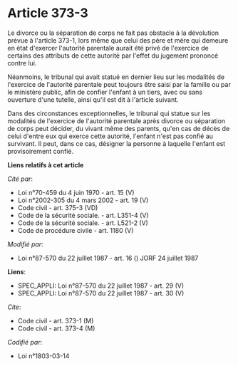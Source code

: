 # Article 373-3

Le divorce ou la séparation de corps ne fait pas obstacle à la dévolution prévue à l'article 373-1, lors même que celui des
père et mère qui demeure en état d'exercer l'autorité parentale aurait été privé de l'exercice de certains des attributs de
cette autorité par l'effet du jugement prononcé contre lui.

Néanmoins, le tribunal qui avait statué en dernier lieu sur les modalités de l'exercice de l'autorité parentale peut toujours
être saisi par la famille ou par le ministère public, afin de confier l'enfant à un tiers, avec ou sans ouverture d'une
tutelle, ainsi qu'il est dit à l'article suivant.

Dans des circonstances exceptionnelles, le tribunal qui statue sur les modalités de l'exercice de l'autorité parentale après
divorce ou séparation de corps peut décider, du vivant même des parents, qu'en cas de décès de celui d'entre eux qui exerce
cette autorité, l'enfant n'est pas confié au survivant. Il peut, dans ce cas, désigner la personne à laquelle l'enfant est
provisoirement confié.

**Liens relatifs à cet article**

_Cité par_:

  - Loi n°70-459 du 4 juin 1970 - art. 15 (V)
  - Loi n°2002-305 du 4 mars 2002 - art. 19 (V)
  - Code civil - art. 375-3 (VD)
  - Code de la sécurité sociale. - art. L351-4 (V)
  - Code de la sécurité sociale. - art. L521-2 (V)
  - Code de procédure civile - art. 1180 (V)

_Modifié par_:

  - Loi n°87-570 du 22 juillet 1987 - art. 16 () JORF 24 juillet 1987

**Liens**:

  - SPEC_APPLI: Loi n°87-570 du 22 juillet 1987 - art. 29 (V)
  - SPEC_APPLI: Loi n°87-570 du 22 juillet 1987 - art. 30 (V)

_Cite_:

  - Code civil - art. 373-1 (M)
  - Code civil - art. 373-4 (M)

_Codifié par_:

  - Loi n°1803-03-14
